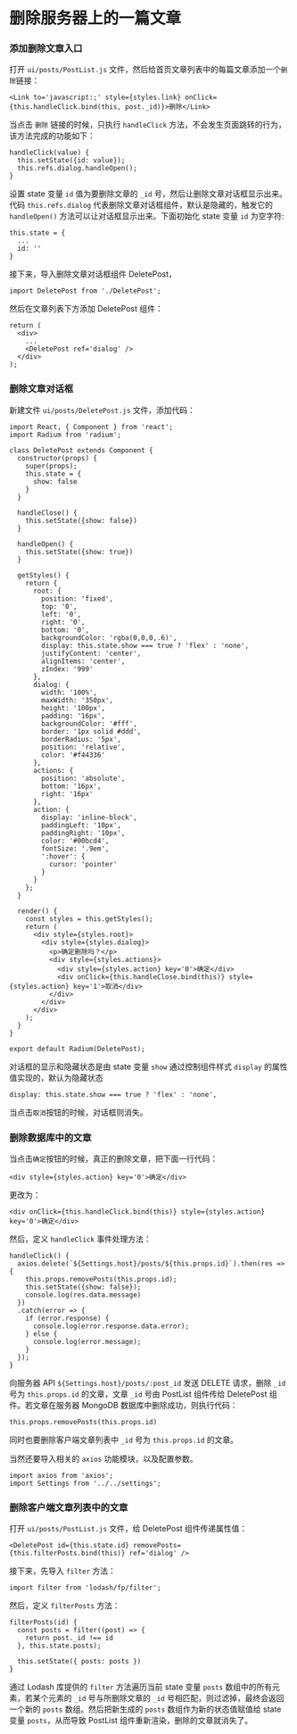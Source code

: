 # 删除服务器上的一篇文章

### 添加删除文章入口

打开 `ui/posts/PostList.js` 文件，然后给首页文章列表中的每篇文章添加一个`删除`链接：

```
<Link to='javascript:;' style={styles.link} onClick={this.handleClick.bind(this, post._id)}>删除</Link>
```

当点击 `删除` 链接的时候，只执行 `handleClick` 方法，不会发生页面跳转的行为，该方法完成的功能如下：

```
handleClick(value) {
  this.setState({id: value});
  this.refs.dialog.handleOpen();
}
```

设置 state 变量 `id` 值为要删除文章的 `_id` 号，然后让删除文章对话框显示出来。代码 `this.refs.dialog` 代表删除文章对话框组件，默认是隐藏的，触发它的 `handleOpen()` 方法可以让对话框显示出来。下面初始化 state 变量 `id` 为空字符:

```
this.state = {
  ...
  id: ''
}
```

接下来，导入删除文章对话框组件 DeletePost，

```
import DeletePost from './DeletePost';
```

然后在文章列表下方添加 DeletePost 组件：

```
return (
  <div>
    ...
    <DeletePost ref='dialog' />
  </div>
);
```

### 删除文章对话框

新建文件 `ui/posts/DeletePost.js` 文件，添加代码：

```
import React, { Component } from 'react';
import Radium from 'radium';

class DeletePost extends Component {
  constructor(props) {
    super(props);
    this.state = {
      show: false
    }
  }

  handleClose() {
    this.setState({show: false})
  }

  handleOpen() {
    this.setState({show: true})
  }

  getStyles() {
    return {
      root: {
        position: 'fixed',
        top: '0',
        left: '0',
        right: '0',
        bottom: '0',
        backgroundColor: 'rgba(0,0,0,.6)',
        display: this.state.show === true ? 'flex' : 'none',
        justifyContent: 'center',
        alignItems: 'center',
        zIndex: '999'
      },
      dialog: {
        width: '100%',
        maxWidth: '350px',
        height: '100px',
        padding: '16px',
        backgroundColor: '#fff',
        border: '1px solid #ddd',
        borderRadius: '5px',
        position: 'relative',
        color: '#f44336'
      },
      actions: {
        position: 'absolute',
        bottom: '16px',
        right: '16px'
      },
      action: {
        display: 'inline-block',
        paddingLeft: '10px',
        paddingRight: '10px',
        color: '#00bcd4',
        fontSize: '.9em',
        ':hover': {
          cursor: 'pointer'
        }
      }
    };
  }

  render() {
    const styles = this.getStyles();
    return (
      <div style={styles.root}>
        <div style={styles.dialog}>
          <p>确定删除吗？</p>
          <div style={styles.actions}>
            <div style={styles.action} key='0'>确定</div>
            <div onClick={this.handleClose.bind(this)} style={styles.action} key='1'>取消</div>
          </div>
        </div>
      </div>
    );
  }
}

export default Radium(DeletePost);
```

对话框的显示和隐藏状态是由 state 变量 `show` 通过控制组件样式 `display` 的属性值实现的，默认为隐藏状态

```
display: this.state.show === true ? 'flex' : 'none',
```

当点击`取消`按钮的时候，对话框则消失。


### 删除数据库中的文章

当点击`确定`按钮的时候，真正的删除文章，把下面一行代码：

```
<div style={styles.action} key='0'>确定</div>
```

更改为：

```
<div onClick={this.handleClick.bind(this)} style={styles.action} key='0'>确定</div>
```

然后，定义 `handleClick` 事件处理方法：

```
handleClick() {
  axios.delete(`${Settings.host}/posts/${this.props.id}`).then(res => {
    this.props.removePosts(this.props.id);
    this.setState({show: false});
    console.log(res.data.message)
  })
  .catch(error => {
    if (error.response) {
      console.log(error.response.data.error);
    } else {
      console.log(error.message);
    }
  });
}
```

向服务器 API `${Settings.host}/posts/:post_id` 发送 DELETE 请求，删除 `_id` 号为 `this.props.id` 的文章，文章 `_id` 号由 PostList 组件传给 DeletePost 组件。若文章在服务器 MongoDB 数据库中删除成功，则执行代码：

```
this.props.removePosts(this.props.id)
```

同时也要删除客户端文章列表中 `_id` 号为 `this.props.id` 的文章。

当然还要导入相关的 `axios` 功能模块，以及配置参数。

```
import axios from 'axios';
import Settings from '../../settings';
```

### 删除客户端文章列表中的文章

打开 `ui/posts/PostList.js` 文件，给 DeletePost 组件传递属性值：

```
<DeletePost id={this.state.id} removePosts={this.filterPosts.bind(this)} ref='dialog' />
```

接下来，先导入 `filter` 方法：

```
import filter from 'lodash/fp/filter';
```

然后，定义 `filterPosts` 方法：

```
filterPosts(id) {
  const posts = filter((post) => {
    return post._id !== id
  }, this.state.posts);

  this.setState({ posts: posts })
}
```

通过 Lodash 库提供的 `filter` 方法遍历当前 state 变量 `posts` 数组中的所有元素，若某个元素的 `_id` 号与所删除文章的 `_id` 号相匹配，则过滤掉，最终会返回一个新的 `posts` 数组。然后把新生成的 `posts` 数组作为新的状态值赋值给 state 变量 `posts`，从而导致 PostList 组件重新渲染，删除的文章就消失了。
